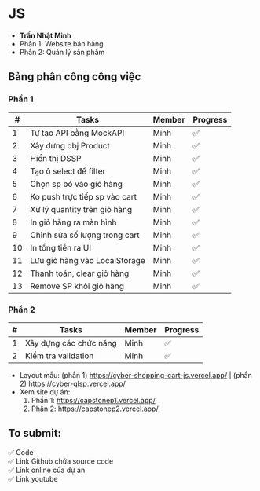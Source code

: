 ﻿# JS
- **Trần Nhật Minh**
- Phần 1: Website bán hàng
- Phần 2: Quản lý sản phẩm
## Bảng phân công công việc
### Phần 1
| #  | **Tasks**                     | **Member** | Progress |
|----|-------------------------------|------------|----------|
| 1  | Tự tạo API bằng MockAPI       | Minh       |   ✅     |
| 2  | Xây dựng obj Product          | Minh       |   ✅     |
| 3  | Hiển thị DSSP                 | Minh       |   ✅     |
| 4  | Tạo ô select để filter        | Minh       |   ✅     |
| 5  | Chọn sp bỏ vào giỏ hàng       | Minh       |   ✅     |
| 6  | Ko push trực tiếp sp vào cart | Minh       |   ✅     |
| 7  | Xử lý quantity trên giỏ hàng  | Minh       |   ✅     |
| 8  | In giỏ hàng ra màn hình       | Minh       |   ✅     |
| 9  | Chỉnh sửa số lượng trong cart | Minh       |   ✅     |
| 10 | In tổng tiền ra UI            | Minh       |   ✅     |
| 11 | Lưu giỏ hàng vào LocalStorage | Minh       |   ✅     |
| 12 | Thanh toán, clear giỏ hàng    | Minh       |   ✅     |
| 13 | Remove SP khỏi giỏ hàng       | Minh       |   ✅     |

### Phần 2
| # | **Tasks**              | **Member** | Progress |
|:-:|------------------------|------------|----------|
| 1 | Xây dựng các chức năng | Minh       |    ✅    |
| 2 | Kiểm tra validation    | Minh       |    ✅    |

- Layout mẫu: (phần 1) https://cyber-shopping-cart-js.vercel.app/ | (phần 2) https://cyber-qlsp.vercel.app/
- Xem site dự án: 
    1. Phần 1: https://capstonep1.vercel.app/
    2. Phần 2: https://capstonep2.vercel.app/


## To submit:
✅ Code<br>
✅ Link Github chứa source code<br>
✅ Link online của dự án<br>
✅ Link youtube 
